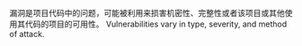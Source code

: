 漏洞是项目代码中的问题，可能被利用来损害机密性、完整性或者该项目或其他使用其代码的项目的可用性。 Vulnerabilities vary in type, severity, and method of attack.
